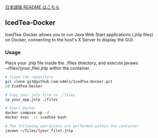 [日本語版 README はこちら](https://github.com/n4mlz/IcedTea-Docker/blob/master/README-ja.md)

## IcedTea-Docker

IcedTea-Docker allows you to run Java Web Start applications (.jnlp files) on Docker, connecting to the host's X Server to display the GUI.

### Usage

Place your .jnlp file inside the ./files directory, and execute javaws ~/files/(your_file).jnlp within the container.

```bash
# Clone the repository
git clone git@github.com:n4mlz/IcedTea-Docker.git
cd IcedTea-Docker

# Copy your jnlp file to ./files
cp your_app.jnlp ./files

# Start Docker
docker compose up -d
docker exec -it icedtea bash

# The following operations are performed within the container
javaws ~/files/(your_file).jnlp
```
